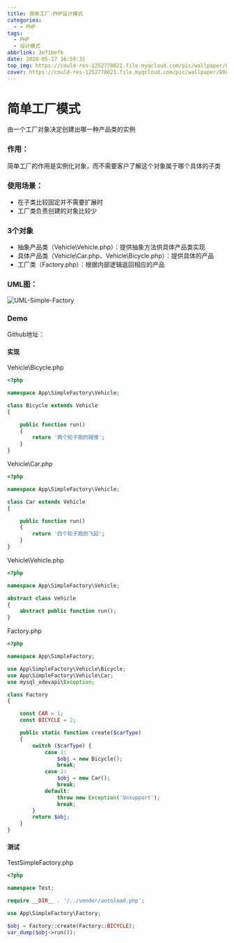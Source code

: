 ```yaml
---
title: 简单工厂-PHP设计模式
categories:
  - - PHP
tags:
  - PHP
  - 设计模式
abbrlink: 3e71befb
date: 2020-05-27 16:59:31
top_img: https://could-res-1252778021.file.myqcloud.com/pic/wallpaper/80cb39dbb6fd526601e80c62ad18972bd5073680.jpg
cover: https://could-res-1252778021.file.myqcloud.com/pic/wallpaper/80cb39dbb6fd526601e80c62ad18972bd5073680.jpg
---
```






# 简单工厂模式

由一个工厂对象决定创建出哪一种产品类的实例



### 作用：

简单工厂的作用是实例化对象，而不需要客户了解这个对象属于哪个具体的子类



### 使用场景：

- 在子类比较固定并不需要扩展时
- 工厂类负责创建的对象比较少



### 3个对象

- 抽象产品类（Vehicle\Vehicle.php）：提供抽象方法供具体产品类实现
- 具体产品类（Vehicle\Car.php、Vehicle\Bicycle.php）：提供具体的产品
- 工厂类（Factory.php）：根据内部逻辑返回相应的产品



### UML图：

![UML-Simple-Factory](https://could-res-1252778021.cos.ap-shanghai.myqcloud.com/img/UML-Simple-Factory.png)



### Demo

Github地址：

#### 实现

Vehicle\Bicycle.php

```php
<?php

namespace App\SimpleFactory\Vehicle;

class Bicycle extends Vehicle
{

    public function run()
    {
        return '两个轮子跑的贼慢';
    }
}
```

Vehicle\Car.php

```php
<?php

namespace App\SimpleFactory\Vehicle;

class Car extends Vehicle
{

    public function run()
    {
        return '四个轮子跑的飞起';
    }
}
```

Vehicle\Vehicle.php

```php
<?php

namespace App\SimpleFactory\Vehicle;

abstract class Vehicle
{
    abstract public function run();
}
```

Factory.php

```php
<?php

namespace App\SimpleFactory;

use App\SimpleFactory\Vehicle\Bicycle;
use App\SimpleFactory\Vehicle\Car;
use mysql_xdevapi\Exception;

class Factory
{

    const CAR = 1;
    const BICYCLE = 2;

    public static function create($carType)
    {
        switch ($carType) {
            case 1:
                $obj = new Bicycle();
                break;
            case 2:
                $obj = new Car();
                break;
            default:
                throw new Exception('Unsupport');
                break;
        }
        return $obj;
    }
}
```



#### 测试

TestSimpleFactory.php

```php
<?php

namespace Test;

require __DIR__ . '/../vendor/autoload.php';

use App\SimpleFactory\Factory;

$obj = Factory::create(Factory::BICYCLE);
var_dump($obj->run());
```














